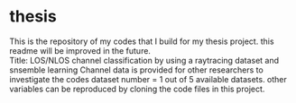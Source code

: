 # thesis
This is the repository of my codes that I build for my thesis project. this readme will be improved in the future. </br>
Title: LOS/NLOS channel classification by using a raytracing dataset and snsemble learning
Channel data is provided for other researchers to investigate the codes dataset number = 1 out of 5 available datasets. other variables can be reproduced by cloning the code files in this project.

